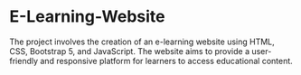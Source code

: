 # E-Learning-Website
The project involves the creation of an e-learning website using HTML, CSS, Bootstrap 5, and JavaScript. The website aims to provide a user-friendly and responsive platform for learners to access educational content. 
